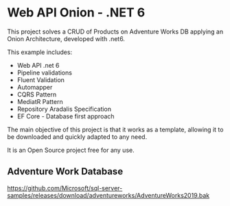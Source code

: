 <h1>Web API Onion - .NET 6</h1>

This project solves a CRUD of Products on Adventure Works DB applying an Onion Architecture, developed with .net6.

This example includes:
- Web API .net 6
- Pipeline validations
- Fluent Validation
- Automapper
- CQRS Pattern
- MediatR Pattern
- Repository Aradalis Specification
- EF Core - Database first approach

The main objective of this project is that it works as a template, allowing it to be downloaded and quickly adapted to any need.

It is an Open Source project free for any use.

<h2>Adventure Work Database</h2>

https://github.com/Microsoft/sql-server-samples/releases/download/adventureworks/AdventureWorks2019.bak

